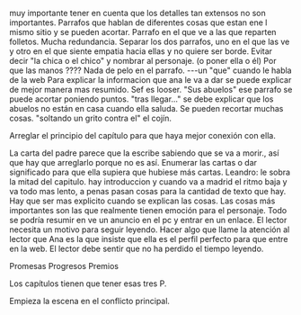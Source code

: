 muy importante tener en cuenta que los detalles tan extensos no son importantes. Parrafos que hablan de diferentes cosas que estan ene l mismo sitio y se pueden acortar.
Parrafo en el que ve a las que reparten folletos. Mucha redundancia. Separar los dos parrafos, uno en el que las ve y otro en el que siente empatia hacia ellas y no quiere ser borde.
Evitar decir "la chica o el chico" y nombrar al personaje. (o poner ella o él)
Por que las manos ????
Nada de pelo en el parrafo.
---un "que" cuando le habla de la web
Para explicar la informacion que ana le va a dar se puede explicar de mejor manera mas resumido.
Sef es looser.
"Sus abuelos" ese parrafo se puede acortar poniendo puntos.
"tras llegar..." se debe explicar que los abuelos no están en casa cuando ella saluda.
Se pueden recortar muchas cosas.
"soltando un grito contra el" el cojín.

Arreglar el principio del capítulo para que haya mejor conexión con ella.

La carta del padre parece que la escribe sabiendo que se va a morir., así que hay que arreglarlo porque no es así.  Enumerar las cartas o dar significado para que ella supiera que hubiese más cartas.
Leandro: le sobra la mitad del capitulo. hay introduccion y cuando va a madrid el ritmo baja y va todo mas lento, a penas pasan cosas para la cantidad de texto que hay. Hay que ser mas explicito cuando se explican las cosas. Las cosas más importantes son las que realmente tienen emoción para el personaje.  Todo se podría resumir en ve un anuncio en el pc y entrar en un enlace. El lector necesita un motivo para seguir leyendo. Hacer algo que llame la atención al lector que Ana es la que insiste que ella es el perfil perfecto para que entre en la web. El lector debe sentir que no ha perdido el tiempo leyendo.

Promesas
Progresos
Premios

Los capítulos tienen que tener esas tres P.

Empieza la escena en el conflicto principal.